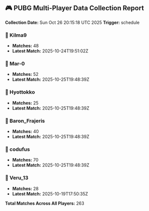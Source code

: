 ## 🎮 PUBG Multi-Player Data Collection Report
**Collection Date:** Sun Oct 26 20:15:18 UTC 2025
**Trigger:** schedule

### 👤 Kilma9
- **Matches:** 48
- **Latest Match:** 2025-10-24T19:51:02Z

### 👤 Mar-0
- **Matches:** 52
- **Latest Match:** 2025-10-25T19:48:39Z

### 👤 Hyottokko
- **Matches:** 25
- **Latest Match:** 2025-10-25T19:48:39Z

### 👤 Baron_Frajeris
- **Matches:** 40
- **Latest Match:** 2025-10-25T19:48:39Z

### 👤 codufus
- **Matches:** 70
- **Latest Match:** 2025-10-25T19:48:39Z

### 👤 Veru_13
- **Matches:** 28
- **Latest Match:** 2025-10-19T17:50:35Z

**Total Matches Across All Players:** 263
